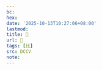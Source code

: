 ```yaml
---
bc:
hex:
date: '2025-10-13T10:27:06+08:00'
lastmod:
title: 􀝼
url: 􀝼
tags: [比]
src: DCCV
note:
---
```

